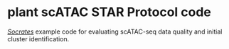 # plant scATAC STAR Protocol code

[*Socrates*](https://github.com/plantformatics/Socrates/) example code for evaluating scATAC-seq data quality and initial cluster identification.
